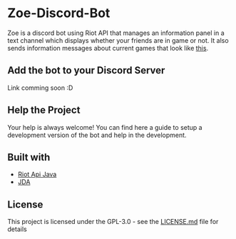 # Zoe-Discord-Bot

Zoe is a discord bot using Riot API that manages an information panel in a text channel which displays whether your friends are in game or not. It also sends information messages about current games that look like [this](https://i.imgur.com/xvvkPn6.png).

## Add the bot to your Discord Server

Link comming soon :D

## Help the Project

Your help is always welcome! You can find here a guide to setup a development version of the bot and help in the development.

## Built with

* [Riot Api Java](https://github.com/taycaldwell/riot-api-java)
* [JDA](https://github.com/DV8FromTheWorld/JDA)

## License 

This project is licensed under the GPL-3.0 - see the [LICENSE.md](https://github.com/KaluNight/Zoe-Discord-Bot/blob/master/LICENSE) file for details
